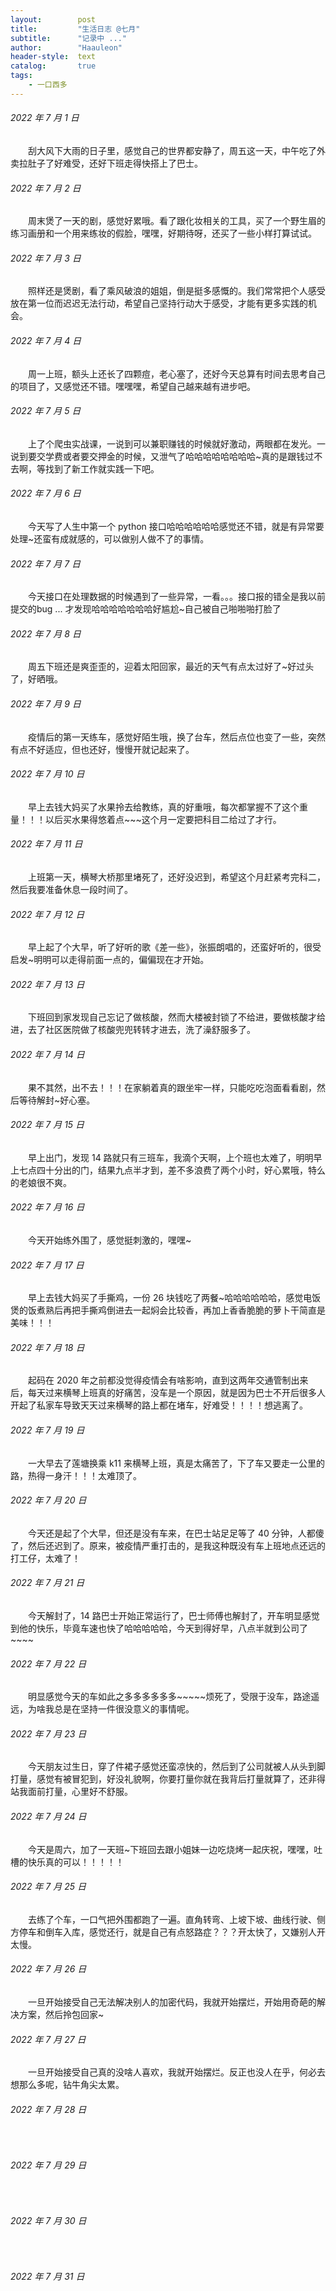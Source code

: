 ```yaml
---
layout:        post
title:         "生活日志 @七月"
subtitle:      "记录中 ..."
author:        "Haauleon"
header-style:  text
catalog:       true
tags:
    - 一口西多
---
```


###### 2022 年 7 月 1 日
&emsp;&emsp;刮大风下大雨的日子里，感觉自己的世界都安静了，周五这一天，中午吃了外卖拉肚子了好难受，还好下班走得快搭上了巴士。

###### 2022 年 7 月 2 日
&emsp;&emsp;周末煲了一天的剧，感觉好累哦。看了跟化妆相关的工具，买了一个野生眉的练习画册和一个用来练妆的假脸，嘿嘿，好期待呀，还买了一些小样打算试试。

###### 2022 年 7 月 3 日
&emsp;&emsp;照样还是煲剧，看了乘风破浪的姐姐，倒是挺多感慨的。我们常常把个人感受放在第一位而迟迟无法行动，希望自己坚持行动大于感受，才能有更多实践的机会。

###### 2022 年 7 月 4 日
&emsp;&emsp;周一上班，额头上还长了四颗痘，老心塞了，还好今天总算有时间去思考自己的项目了，又感觉还不错。嘿嘿嘿，希望自己越来越有进步吧。

###### 2022 年 7 月 5 日
&emsp;&emsp;上了个爬虫实战课，一说到可以兼职赚钱的时候就好激动，两眼都在发光。一说到要交学费或者要交押金的时候，又泄气了哈哈哈哈哈哈哈哈~真的是跟钱过不去啊，等找到了新工作就实践一下吧。

###### 2022 年 7 月 6 日
&emsp;&emsp;今天写了人生中第一个 python 接口哈哈哈哈哈哈感觉还不错，就是有异常要处理~还蛮有成就感的，可以做别人做不了的事情。

###### 2022 年 7 月 7 日
&emsp;&emsp;今天接口在处理数据的时候遇到了一些异常，一看。。。接口报的错全是我以前提交的bug ... 才发现哈哈哈哈哈哈哈好尴尬~自己被自己啪啪啪打脸了

###### 2022 年 7 月 8 日
&emsp;&emsp;周五下班还是爽歪歪的，迎着太阳回家，最近的天气有点太过好了~好过头了，好晒哦。

###### 2022 年 7 月 9 日
&emsp;&emsp;疫情后的第一天练车，感觉好陌生哦，换了台车，然后点位也变了一些，突然有点不好适应，但也还好，慢慢开就记起来了。

###### 2022 年 7 月 10 日
&emsp;&emsp;早上去钱大妈买了水果拎去给教练，真的好重哦，每次都掌握不了这个重量！！！以后买水果得悠着点~~~这个月一定要把科目二给过了才行。

###### 2022 年 7 月 11 日
&emsp;&emsp;上班第一天，横琴大桥那里堵死了，还好没迟到，希望这个月赶紧考完科二，然后我要准备休息一段时间了。

###### 2022 年 7 月 12 日
&emsp;&emsp;早上起了个大早，听了好听的歌《差一些》，张振朗唱的，还蛮好听的，很受启发~明明可以走得前面一点的，偏偏现在才开始。

###### 2022 年 7 月 13 日
&emsp;&emsp;下班回到家发现自己忘记了做核酸，然而大楼被封锁了不给进，要做核酸才给进，去了社区医院做了核酸兜兜转转才进去，洗了澡舒服多了。

###### 2022 年 7 月 14 日
&emsp;&emsp;果不其然，出不去！！！在家躺着真的跟坐牢一样，只能吃吃泡面看看剧，然后等待解封~好心塞。

###### 2022 年 7 月 15 日
&emsp;&emsp;早上出门，发现 14 路就只有三班车，我滴个天啊，上个班也太难了，明明早上七点四十分出的门，结果九点半才到，差不多浪费了两个小时，好心累哦，特么的老娘很不爽。

###### 2022 年 7 月 16 日
&emsp;&emsp;今天开始练外围了，感觉挺刺激的，嘿嘿~

###### 2022 年 7 月 17 日
&emsp;&emsp;早上去钱大妈买了手撕鸡，一份 26 块钱吃了两餐~哈哈哈哈哈哈，感觉电饭煲的饭煮熟后再把手撕鸡倒进去一起焖会比较香，再加上香香脆脆的萝卜干简直是美味！！！

###### 2022 年 7 月 18 日
&emsp;&emsp;起码在 2020 年之前都没觉得疫情会有啥影响，直到这两年交通管制出来后，每天过来横琴上班真的好痛苦，没车是一个原因，就是因为巴士不开后很多人开起了私家车导致天天过来横琴的路上都在堵车，好难受！！！！想逃离了。

###### 2022 年 7 月 19 日
&emsp;&emsp;一大早去了莲塘换乘 k11 来横琴上班，真是太痛苦了，下了车又要走一公里的路，热得一身汗！！！太难顶了。

###### 2022 年 7 月 20 日
&emsp;&emsp;今天还是起了个大早，但还是没有车来，在巴士站足足等了 40 分钟，人都傻了，然后还迟到了。原来，被疫情严重打击的，是我这种既没有车上班地点还远的打工仔，太难了！

###### 2022 年 7 月 21 日
&emsp;&emsp;今天解封了，14 路巴士开始正常运行了，巴士师傅也解封了，开车明显感觉到他的快乐，毕竟车速也快了哈哈哈哈哈，今天到得好早，八点半就到公司了~~~~

###### 2022 年 7 月 22 日
&emsp;&emsp;明显感觉今天的车如此之多多多多多多~~~~~烦死了，受限于没车，路途遥远，为啥我总是在坚持一件很没意义的事情呢。

###### 2022 年 7 月 23 日
&emsp;&emsp;今天朋友过生日，穿了件裙子感觉还蛮凉快的，然后到了公司就被人从头到脚打量，感觉有被冒犯到，好没礼貌啊，你要打量你就在我背后打量就算了，还非得站我面前打量，心里好不舒服。

###### 2022 年 7 月 24 日
&emsp;&emsp;今天是周六，加了一天班~下班回去跟小姐妹一边吃烧烤一起庆祝，嘿嘿，吐槽的快乐真的可以！！！！！

###### 2022 年 7 月 25 日
&emsp;&emsp;去练了个车，一口气把外围都跑了一遍。直角转弯、上坡下坡、曲线行驶、侧方停车和倒车入库，感觉还行，就是自己有点怒路症？？？开太快了，又嫌别人开太慢。

###### 2022 年 7 月 26 日
&emsp;&emsp;一旦开始接受自己无法解决别人的加密代码，我就开始摆烂，开始用奇葩的解决方案，然后拎包回家~

###### 2022 年 7 月 27 日
&emsp;&emsp;一旦开始接受自己真的没啥人喜欢，我就开始摆烂。反正也没人在乎，何必去想那么多呢，钻牛角尖太累。

###### 2022 年 7 月 28 日
&emsp;&emsp;

###### 2022 年 7 月 29 日
&emsp;&emsp;

###### 2022 年 7 月 30 日
&emsp;&emsp;

###### 2022 年 7 月 31 日
&emsp;&emsp;